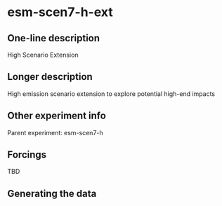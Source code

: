 <!--- This file contains a number of sections -->
<!--- They are bounded by comments like this -->
<!--- Do not edit these sections by hand -->
<!--- Start title -->
# esm-scen7-h-ext
<!--- End title -->

## One-line description

<!--- Start one-line-description -->
High Scenario Extension
<!--- End one-line-description -->

## Longer description

<!--- Start longer-description -->
High emission scenario extension to explore potential high-end impacts
<!--- End longer-description -->

## Other experiment info

<!--- Start other-experiment-info -->
Parent experiment: esm-scen7-h
<!--- End other-experiment-info -->

## Forcings

<!--- Start forcings -->
TBD
<!--- End forcings -->

## Generating the data

<!--- TODO: auto-generate this -->
